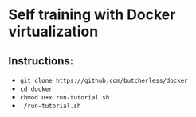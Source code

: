 <h1>Self training with Docker virtualization</h1>

<h2>Instructions:</h2>

<ul>
  <li><code>git clone https://github.com/butcherless/docker</code>
  <li><code>cd docker</code>
  <li><code>chmod u+x run-tutorial.sh</code>
  <li><code>./run-tutorial.sh</code>
</ul>

